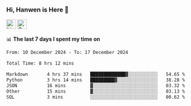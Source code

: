 ### Hi, Hanwen is Here 👋
<p>
	<a href="https://www.linkedin.com/in/liu-hanwen/"><img src="https://img.shields.io/badge/@hanwen-0A66C2?style=flat&logo=LinkedIn&logoColor=white" alt="Linkedin"  height="25px"/></a> 
	<a href="https://scholar.google.com/citations?user=HDF0su0AAAAJ"><img src="https://img.shields.io/badge/scholar-4385FE.svg?&style=plastic&logo=google-scholar&logoColor=white" alt="Google Scholar" height="25px"> </a>
</p>

📊 **The last 7 days I spent my time on** 
<!--START_SECTION:waka-->

```txt
From: 10 December 2024 - To: 17 December 2024

Total Time: 8 hrs 12 mins

Markdown       4 hrs 37 mins   █████████████▓░░░░░░░░░░░   54.65 %
Python         3 hrs 14 mins   █████████▓░░░░░░░░░░░░░░░   38.28 %
JSON           16 mins         ▓░░░░░░░░░░░░░░░░░░░░░░░░   03.32 %
Other          15 mins         ▓░░░░░░░░░░░░░░░░░░░░░░░░   03.13 %
SQL            3 mins          ░░░░░░░░░░░░░░░░░░░░░░░░░   00.62 %
```

<!--END_SECTION:waka-->


<!--
**david990917/david990917** is a ✨ _special_ ✨ repository because its `README.md` (this file) appears on your GitHub profile.

Here are some ideas to get you started:

- 🔭 I’m currently working on ...
- 🌱 I’m currently learning ...
- 👯 I’m looking to collaborate on ...
- 🤔 I’m looking for help with ...
- 💬 Ask me about ...
- 📫 How to reach me: ...
- 😄 Pronouns: ...
- ⚡ Fun fact: ...
-->
